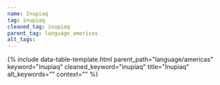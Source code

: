 ```yaml
---
name: Inupiaq
tag: inupiaq
cleaned_tag: inupiaq
parent_tag: language_americas
alt_tags: 
---
```


{% include data-table-template.html 
  parent_path="language/americas" 
  keyword="inupiaq" 
  cleaned_keyword="inupiaq" 
  title="Inupiaq"
  alt_keywords=""
  context=""
%}

